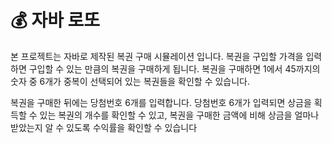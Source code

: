 # 💰 자바 로또

본 프로젝트는 자바로 제작된 복권 구매 시뮬레이션 입니다. 복권을 구입할 
가격을 입력하면 구입할 수 있는 만큼의 복권을 구매하게 됩니다. 복권을 
구매하면 1에서 45까지의 숫자 중 6개가 중복이 선택되어 있는 복권들을 
확인할 수 있습니다.

복권을 구매한 뒤에는 당첨번호 6개를 입력합니다. 당첨번호 6개가 입력되면
상금을 획득할 수 있는 복권의 개수를 확인할 수 있고, 복권을 구매한
금액에 비해 상금을 얼마나 받았는지 알 수 있도록 수익률을 확인할 수 
있습니다


